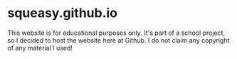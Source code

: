squeasy.github.io
=================
This website is for educational purposes only. 
It's part of a school project, so I decided to host the website here at Github.
I do not claim any copyright of any material I used!

